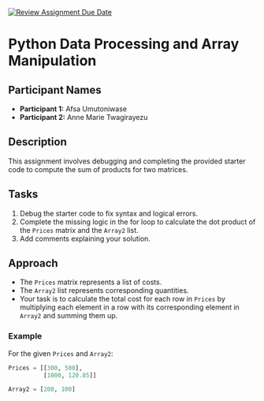 [![Review Assignment Due Date](https://classroom.github.com/assets/deadline-readme-button-22041afd0340ce965d47ae6ef1cefeee28c7c493a6346c4f15d667ab976d596c.svg)](https://classroom.github.com/a/pYGGnGnY)
# Python Data Processing and Array Manipulation  

## Participant Names  
- **Participant 1:** Afsa Umutoniwase
- **Participant 2:** Anne Marie Twagirayezu  

## Description  
This assignment involves debugging and completing the provided starter code to compute the sum of products for two matrices.  

## Tasks  
1. Debug the starter code to fix syntax and logical errors.  
2. Complete the missing logic in the for loop to calculate the dot product of the `Prices` matrix and the `Array2` list.  
3. Add comments explaining your solution.  

## Approach  
- The `Prices` matrix represents a list of costs.  
- The `Array2` list represents corresponding quantities.  
- Your task is to calculate the total cost for each row in `Prices` by multiplying each element in a row with its corresponding element in `Array2` and summing them up.  

### Example  
For the given `Prices` and `Array2`:
```python
Prices = [[300, 500],  
          [1000, 120.85]]  

Array2 = [200, 100]
